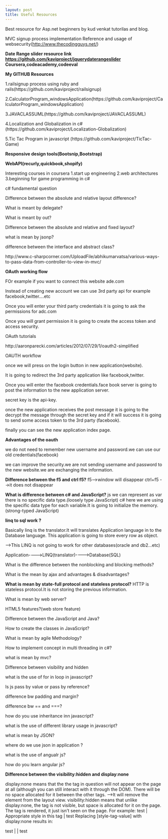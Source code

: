 ```yaml
---
layout: post
title: Useful Resources
---
```


Best resource for Asp.net beginners by kud venkat tutorilas and blog.

MVC signup process implementation Reference and usage of websecurity(http://www.thecodingguys.net/)

<b>Date Range slider resource link https://github.com/kaviproject/jquerydaterangeslider</b>
<b>Coursera,codeacademy,codeeval</b>

<b>My GITHUB Resources</b>

<p>1.railsignup process using ruby and rails(https://github.com/kaviproject/railsignup)</p>
<p>2.CalculatorProgram_windowsApplication(https://github.com/kaviproject/CalculatorProgram_windowsApplication)</p>
<p>3.JAVACLASSUML(https://github.com/kaviproject/JAVACLASSUML)</p>
<p>4.Localization and Globalization in c#(https://github.com/kaviproject/Localization-Globalization)</p>
<p>5.Tic Tac Program in javascript (https://github.com/kaviproject/TicTac-Game)</p>
<b>Responsive design tools(Bootsnip,Bootstrap)</b>

<b>WebAPI(recurly,quickbook,shopify)</b>

Interesting courses in coursera
1.start up engineering
2.web architectures
3.beginning for game programming in c#

<p>c# fundamental question</p>
<p>Difference between the absolute and relative layout difference?</p>
<p>What is meant by delegate? </p>
<p>What is meant by out?</p>
<p>Difference between the absolute and relative and fixed layout?</p>
<p>what is mean by jsonp?</p>
<p>difference between the interface and abstract class? </p>
<p>http://www.c-sharpcorner.com/UploadFile/abhikumarvatsa/various-ways-to-pass-data-from-controller-to-view-in-mvc/</p>

<b>OAuth working flow</b>
<p>FOr example if you want to connect this website ade.com</p>
<p>Instead of creating new account we can use 3rd party api for example facebook,twitter....etc</p>
<p>Once you will enter your third party credentials it is going to ask the permissions for adc.com</p>
<p>Once you will grant permission it is going to create the access token and access security.</p>
<p>OAuth tutorials</p>
<p>http://aaronparecki.com/articles/2012/07/29/1/oauth2-simplified</p>
<p>OAUTH workflow</p>
<p>once we will press on the login button in new application(website).</p>
<p>It is going to redirect the 3rd party application like facebook,twitter.</p>
<p>Once you will enter the facebook credentials.face book server is going to post the information to the new application server.</p>
<p>secret key is the api-key.</p>
<p>once the new application receives the post message it is going to the decrypt the message through the secret key and if it will success it is going to send some access token to the 3rd party (facebook).</p>
<p>finally you can see the new application index page.</p>
<p><b>Advantages of the oauth</b></p>
<p>we do not need to remember new username and password.we can use our old credentials(facebook) </p>
<p>we can improve the security.we are not sending username and password to the new website.we are exchanging the information. </p>
</p>

<b>Difference between the f5 and ctrl f5?</b>
f5-->window will disappear
ctrl+f5 -->it does not disappear

<b>What is difference between c# and JavaScript?</b>
js we can represent as var there is no specific data type.(loosely type JavaScript)
c#  here we are using the specific data type for each variable.It is going to initialize the memory.(strong-typed JavaScript)

<b>linq to sql work ?</b>

Basically linq is the translator.It will translates Application language in to the Database language.
This application is going to store every row as object.

-->This LINQ is not going to work for other databases(oracle and db2...etc)

Application---->LINQ(translator)---->Database(SQL)

What is the difference between the nonblocking and blocking methods?

What is the mean by ajax and advantages & disadvantages?
   
<html>   
<b>What is mean by state-full protocol and stateless protocol?</b>
HTTP is stateless protocol.It is not storing the previous information.
</html>

What is mean by web server?

HTML5 features?(web store feature)

Difference between the JavaScript and Java?

How to create the classes in JavaScript?

What is mean by agile Methodology?

How to implement concept in multi threading in c#?

what is mean by mvc?
<p>Difference between visibility and hidden</p>
<p>what is the use of for in loop in javascript?</p>
<p>Is js pass by value or pass by reference?</p>
<p>difference bw padding and margin?</p>
<p>difference bw == and ===?</p>
<p>how do you use inheritance inn javascript?</p>
<p>what is the use of different library usage in javascript?</p>
<p>what is mean by JSON?</p>
<p>where do we use json in application ?</p>
<p>what is the use of angualr js?</p>
<p>how do you learn angular js?</p>

<b>Difference between the visibility:hidden and display:none</b>
<p>
display:none means that the the tag in question will not appear on the page at all (although you can still interact with it through the DOM). There will be no space allocated for it between the other tags.
-->It will remove the element from the layout view.
visibility:hidden means that unlike display:none, the tag is not visible, but space is allocated for it on the page. The tag is rendered, it just isn't seen on the page.
For example:
test | <span style="[style-tag-value]">Appropriate style in this tag</span> | test
Replacing [style-tag-value] with display:none results in:

test |   | test
 </p>
 	 

